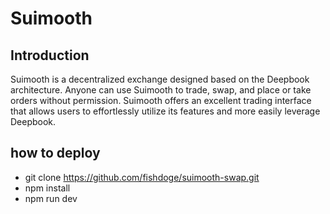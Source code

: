 # Suimooth


## Introduction

Suimooth is a decentralized exchange designed based on the Deepbook architecture. Anyone can use Suimooth to trade, swap, and place or take orders without permission. Suimooth offers an excellent trading interface that allows users to effortlessly utilize its features and more easily leverage Deepbook.

## how to deploy

- git clone https://github.com/fishdoge/suimooth-swap.git
- npm install
- npm run dev
